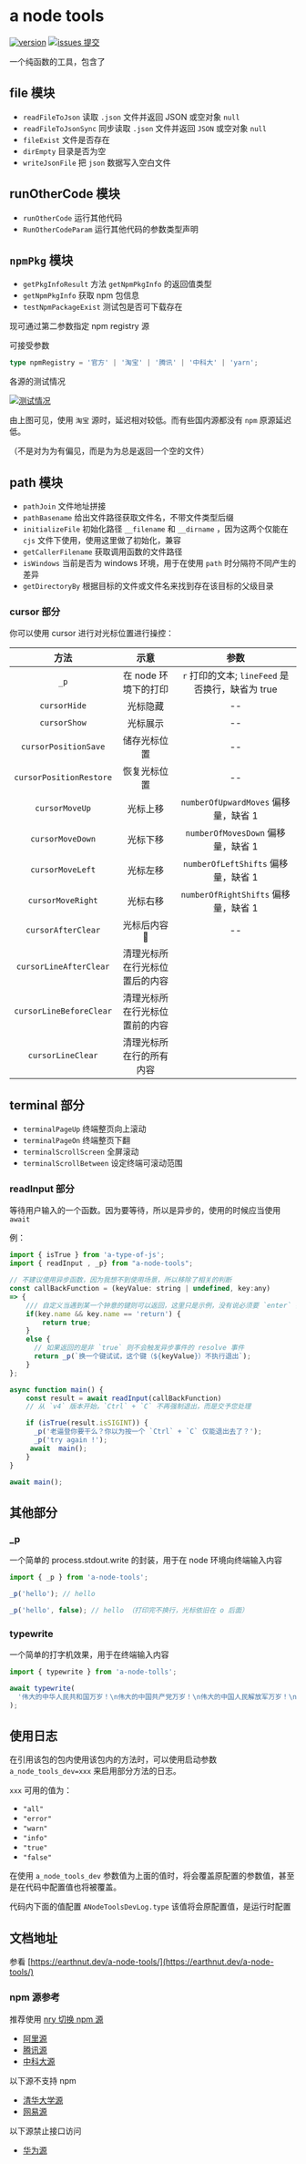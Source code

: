 # a node tools

[![version](<https://img.shields.io/npm/v/a-node-tools.svg?logo=npm&logoColor=rgb(0,0,0)&label=版本号&labelColor=rgb(73,73,228)&color=rgb(0,0,0)>)](https://www.npmjs.com/package/a-node-tools) [![issues 提交](<https://img.shields.io/badge/issues-提交-rgb(255,0,63)?logo=github>)](https://github.com/earthnutDev/a-node-tools/issues)

一个纯函数的工具，包含了

## file 模块

- `readFileToJson` 读取 `.json` 文件并返回 JSON 或空对象 `null`
- `readFileToJsonSync` 同步读取 `.json` 文件并返回 `JSON` 或空对象 `null`
- `fileExist` 文件是否存在
- `dirEmpty` 目录是否为空
- `writeJsonFile` 把 `json` 数据写入空白文件

## runOtherCode 模块

- `runOtherCode` 运行其他代码
- `RunOtherCodeParam` 运行其他代码的参数类型声明

## `npmPkg` 模块

- `getPkgInfoResult` 方法 `getNpmPkgInfo` 的返回值类型
- `getNpmPkgInfo` 获取 npm 包信息
- `testNpmPackageExist` 测试包是否可下载存在

现可通过第二参数指定 npm registry 源

可接受参数

```ts
type npmRegistry = '官方' | '淘宝' | '腾讯' | '中科大' | 'yarn';
```

各源的测试情况

[![测试情况](https://raw.githubusercontent.com/earthnutDev/a-node-tools/v4/media/测试源情况.png)](https://github.com/earthnutDev/a-node-tools/blob/v4/media/测试源情况.png)

由上图可见，使用 `淘宝` 源时，延迟相对较低。而有些国内源都没有 `npm` 原源延迟低。

（不是对为为有偏见，而是为为总是返回一个空的文件）

## path 模块

- `pathJoin` 文件地址拼接
- `pathBasename` 给出文件路径获取文件名，不带文件类型后缀
- `initializeFile` 初始化路径 `__filename` 和 `__dirname` ，因为这两个仅能在 `cjs` 文件下使用，使用这里做了初始化，兼容
- `getCallerFilename` 获取调用函数的文件路径
- `isWindows` 当前是否为 windows 环境，用于在使用 `path` 时分隔符不同产生的差异
- `getDirectoryBy` 根据目标的文件或文件名来找到存在该目标的父级目录

### cursor 部分

你可以使用 cursor 进行对光标位置进行操控：

|          方法           |              示意              |                       参数                       |
| :---------------------: | :----------------------------: | :----------------------------------------------: |
|          `_p`           |      在 node 环境下的打印      | `r` 打印的文本; `lineFeed` 是否换行，缺省为 true |
|      `cursorHide`       |            光标隐藏            |                        --                        |
|      `cursorShow`       |            光标展示            |                        --                        |
|  `cursorPositionSave`   |          储存光标位置          |                        --                        |
| `cursorPositionRestore` |          恢复光标位置          |                        --                        |
|     `cursorMoveUp`      |            光标上移            |       `numberOfUpwardMoves` 偏移量，缺省 1       |
|    `cursorMoveDown`     |            光标下移            |        `numberOfMovesDown` 偏移量，缺省 1        |
|    `cursorMoveLeft`     |            光标左移            |       `numberOfLeftShifts` 偏移量，缺省 1        |
|    `cursorMoveRight`    |            光标右移            |       `numberOfRightShifts` 偏移量，缺省 1       |
|   `cursorAfterClear`    |          光标后内容🧹          |                        --                        |
| `cursorLineAfterClear`  | 清理光标所在行光标位置后的内容 |                                                  |
| `cursorLineBeforeClear` | 清理光标所在行光标位置前的内容 |                                                  |
|    `cursorLineClear`    |    清理光标所在行的所有内容    |                                                  |

## terminal 部分

- `terminalPageUp` 终端整页向上滚动
- `terminalPageOn` 终端整页下翻
- `terminalScrollScreen` 全屏滚动
- `terminalScrollBetween` 设定终端可滚动范围

### readInput 部分

等待用户输入的一个函数。因为要等待，所以是异步的，使用的时候应当使用 `await`

例：

```js
import { isTrue } from 'a-type-of-js';
import { readInput , _p} from "a-node-tools";

// 不建议使用异步函数，因为我想不到使用场景，所以移除了相关的判断
const callBackFunction = (keyValue: string | undefined, key:any)
=> {
    /// 自定义当遇到某一个钟意的键则可以返回，这里只是示例，没有说必须要 `enter` 键才可以
    if(key.name && key.name == 'return') {
        return true;
    }
    else {
      // 如果返回的是非 `true` 则不会触发异步事件的 resolve 事件
      return _p(`换一个键试试，这个键（${keyValue}）不执行退出`);
    }
};

async function main() {
    const result = await readInput(callBackFunction)
    // 从 `v4` 版本开始，`Ctrl` + `C` 不再强制退出，而是交予您处理

    if (isTrue(result.isSIGINT)) {
      _p('老逼登你要干么？你以为按一个 `Ctrl` + `C` 仅能退出去了？');
      _p('try again !');
     await  main();
    }
}

await main();
```

## 其他部分

### \_p

一个简单的 process.stdout.write 的封装，用于在 node 环境向终端输入内容

```ts
import { _p } from 'a-node-tools';

_p('hello'); // hello

_p('hello', false); // hello （打印完不换行，光标依旧在 o 后面）
```

### typewrite

一个简单的打字机效果，用于在终端输入内容

```ts
import { typewrite } from 'a-node-tolls';

await typewrite(
  '伟大的中华人民共和国万岁！\n伟大的中国共产党万岁！\n伟大的中国人民解放军万岁！\n全国各族人民大团结万岁！\n伟大的中国人民万岁！',
);
```

## 使用日志

在引用该包的包内使用该包内的方法时，可以使用启动参数 `a_node_tools_dev=xxx` 来启用部分方法的日志。

`xxx` 可用的值为：

- `"all"`
- `"error"`
- `"warn"`
- `"info"`
- `"true"`
- `"false"`

在使用 `a_node_tools_dev` 参数值为上面的值时，将会覆盖原配置的参数值，甚至是在代码中配置值也将被覆盖。

代码内下面的值配置 `ANodeToolsDevLog.type` 该值将会原配置值，是运行时配置

## 文档地址

参看 [https://earthnut.dev/a-node-tools/](https://earthnut.dev/a-node-tools/)

### npm 源参考

推荐使用 [nry 切换 npm 源](https://www.npmjs.com/package/nry)

- [阿里源](https://developer.aliyun.com/mirror/)
- [腾讯源](https://mirrors.tencent.com/)
- [中科大源](https://mirrors.ustc.edu.cn/)

以下源不支持 npm

- [清华大学源](https://mirrors.tuna.tsinghua.edu.cn/)
- [网易源](https://mirrors.163.com)

以下源禁止接口访问

- [华为源](https://mirrors.huaweicloud.com)
